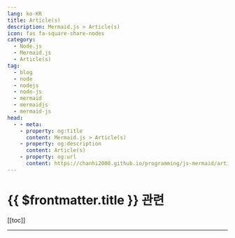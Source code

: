 ```yaml
---
lang: ko-KR
title: Article(s)
description: Mermaid.js > Article(s)
icon: fas fa-square-share-nodes
category:
  - Node.js 
  - Mermaid.js
  - Article(s)
tag: 
  - blog
  - node
  - nodejs
  - node-js
  - mermaid
  - mermaidjs
  - mermaid-js
head:
  - - meta:
    - property: og:title
      content: Mermaid.js > Article(s)
    - property: og:description
      content: Article(s)
    - property: og:url
      content: https://chanhi2000.github.io/programming/js-mermaid/articles/
---
```


# {{ $frontmatter.title }} 관련

[[toc]]

---

<TagLinks />